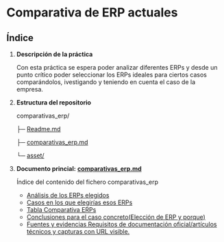 # Comparativa de ERP actuales

## Índice

1. **Descripción de la práctica**

   Con esta práctica se espera poder analizar diferentes ERPs y desde un punto crítico poder seleccionar los ERPs ideales para ciertos casos comparándolos, ivestigando y teniendo en cuenta el caso de la empresa.
2. **Estructura del repositorio**

   comparativas_erp/

   ├─ [Readme.md](./Readme.md)

   ├─ [comparativas_erp.md](./comparativas_erp.md)

   └─ [asset/](./asset)
3. **Documento princial:** **[comparativas_erp.md](./comparativas_erp.md)**

   Índice del contenido del fichero comparativas_erp

   - [Análisis  de los ERPs elegidos](./comparativas_erp.md#análisis-de-los-erps-elegidos)
   - [Casos en los que elegirías esos ERPs](./comparativas_erp.md#casos-en-los-que-elegirías-esos-erps)
   - [Tabla Comparativa ERPs](./comparativas_erp.md#tabla-comparativa-erps)
   - [Conclusiones para el caso concreto(Elección de ERP y porque)](./comparativas_erp.md#conclusiones-para-el-caso-concreto(elección-de-erp-y-porque))
   - [Fuentes y evidencias Requisitos de documentación oficial/artículos técnicos y capturas con URL visible.](./comparativas_erp.md#fuentes-y-evidencias-requisitos-de-documentación-oficialartículos-técnicos-y-capturas-con-url-visible)
